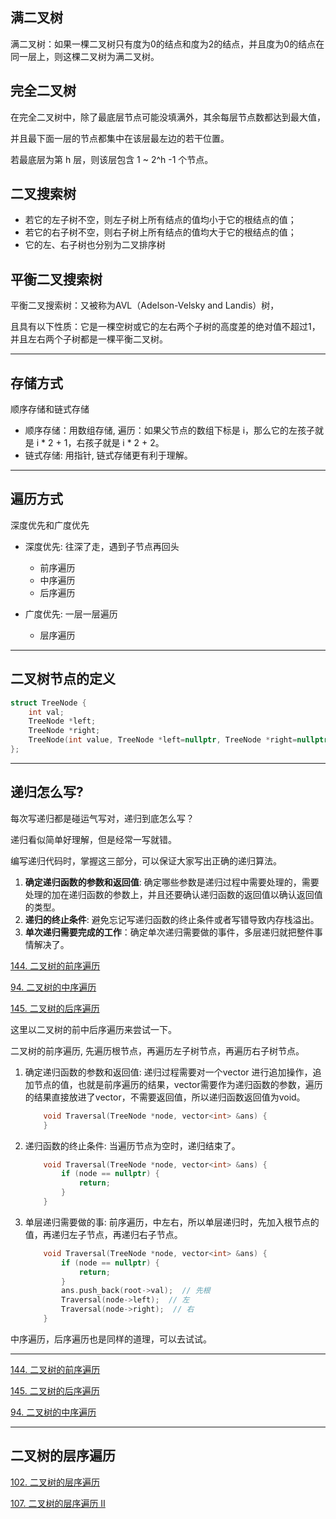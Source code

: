 
<h2>满二叉树</h2>

满二叉树：如果一棵二叉树只有度为0的结点和度为2的结点，并且度为0的结点在同一层上，则这棵二叉树为满二叉树。

<h2>完全二叉树</h2>

在完全二叉树中，除了最底层节点可能没填满外，其余每层节点数都达到最大值，

并且最下面一层的节点都集中在该层最左边的若干位置。

若最底层为第 h 层，则该层包含 1 ~ 2^h -1  个节点。

<h2>二叉搜索树</h2>

- 若它的左子树不空，则左子树上所有结点的值均小于它的根结点的值；
- 若它的右子树不空，则右子树上所有结点的值均大于它的根结点的值；
- 它的左、右子树也分别为二叉排序树

<h2>平衡二叉搜索树</h2>

平衡二叉搜索树：又被称为AVL（Adelson-Velsky and Landis）树，

且具有以下性质：它是一棵空树或它的左右两个子树的高度差的绝对值不超过1，并且左右两个子树都是一棵平衡二叉树。

------------------

<h2>存储方式</h2>

顺序存储和链式存储

- 顺序存储：用数组存储, 遍历：如果父节点的数组下标是 i，那么它的左孩子就是 i * 2 + 1，右孩子就是 i * 2 + 2。
- 链式存储: 用指针, 链式存储更有利于理解。

------------------

<h2>遍历方式</h2>

深度优先和广度优先

- 深度优先: 往深了走，遇到子节点再回头
    - 前序遍历
    - 中序遍历
    - 后序遍历

- 广度优先: 一层一层遍历
    - 层序遍历

------------------

<h2>二叉树节点的定义</h2>

```c++
struct TreeNode {
    int val;
    TreeNode *left;
    TreeNode *right;
    TreeNode(int value, TreeNode *left=nullptr, TreeNode *right=nullptr) : val(value) {}
};
```

------------------

<h2>递归怎么写?</h2>

每次写递归都是碰运气写对，递归到底怎么写？

递归看似简单好理解，但是经常一写就错。

编写递归代码时，掌握这三部分，可以保证大家写出正确的递归算法。

1. **确定递归函数的参数和返回值**: 确定哪些参数是递归过程中需要处理的，需要处理的加在递归函数的参数上，并且还要确认递归函数的返回值以确认返回值的类型。
2. **递归的终止条件**: 避免忘记写递归函数的终止条件或者写错导致内存栈溢出。
3. **单次递归需要完成的工作**：确定单次递归需要做的事件，多层递归就把整件事情解决了。

<a href="https://leetcode-cn.com/problems/binary-tree-preorder-traversal/" target="_blank">144. 二叉树的前序遍历</a>

<a href="https://leetcode-cn.com/problems/binary-tree-inorder-traversal/" target="_blank">94. 二叉树的中序遍历</a>

<a href="https://leetcode-cn.com/problems/binary-tree-postorder-traversal/" target="_blank">145. 二叉树的后序遍历</a>

这里以二叉树的前中后序遍历来尝试一下。

二叉树的前序遍历, 先遍历根节点，再遍历左子树节点，再遍历右子树节点。

1. 确定递归函数的参数和返回值: 递归过程需要对一个vector 进行追加操作，追加节点的值，也就是前序遍历的结果，vector需要作为递归函数的参数，遍历的结果直接放进了vector，不需要返回值，所以递归函数返回值为void。

    ```c++
        void Traversal(TreeNode *node, vector<int> &ans) {
        }
    ```

2. 递归函数的终止条件: 当遍历节点为空时，递归结束了。

    ```c++
        void Traversal(TreeNode *node, vector<int> &ans) {
            if (node == nullptr) {
                return;
            }
        }
    ```
3. 单层递归需要做的事: 前序遍历，中左右，所以单层递归时，先加入根节点的值，再递归左子节点，再递归右子节点。

    ```c++
        void Traversal(TreeNode *node, vector<int> &ans) {
            if (node == nullptr) {
                return;
            }
            ans.push_back(root->val);  // 先根
            Traversal(node->left);  // 左
            Traversal(node->right);  // 右
        }
    ```

中序遍历，后序遍历也是同样的道理，可以去试试。

------------------

<a href="144.cpp">144. 二叉树的前序遍历</a>

<a href="145.cpp">145. 二叉树的后序遍历</a>

<a href="94.cpp">94. 二叉树的中序遍历</a>

------------------

<h2>二叉树的层序遍历</h2>

<a href="102.cpp">102. 二叉树的层序遍历</a>

<a href="107.cpp">107. 二叉树的层序遍历 II</a>


